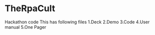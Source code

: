 # TheRpaCult
Hackathon code
This has following files
1.Deck
2.Demo
3.Code
4.User manual
5.One Pager
